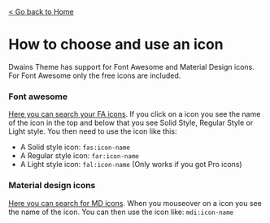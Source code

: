 [< Go back to Home](../index.md)

# How to choose and use an icon

Dwains Theme has support for Font Awesome and Material Design icons. For Font Awesome only the free icons are included. 

### Font awesome
[Here you can search your FA icons](https://fontawesome.com/icons?d=gallery&m=free). If you click on a icon you see the name of the icon in the top and below that you see Solid Style, Regular Style or Light style. You then need to use the icon like this:

* A Solid style icon: `fas:icon-name`
* A Regular style icon: `far:icon-name`
* A Light style icon: `fal:icon-name` (Only works if you got Pro icons)

### Material design icons
[Here you can search for MD icons](https://materialdesignicons.com/). When you mouseover on a icon you see the name of the icon. You can then use the icon like: `mdi:icon-name`
